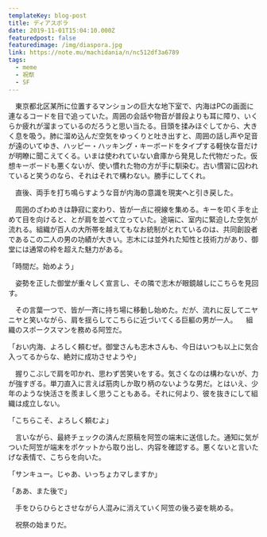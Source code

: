 ```yaml
---
templateKey: blog-post
title: ディアスポラ
date: 2019-11-01T15:04:10.000Z
featuredpost: false
featuredimage: /img/diaspora.jpg
link: https://note.mu/machidania/n/nc512df3a6789
tags:
  - meme
  - 祝祭
  - SF
---
```

　東京都北区某所に位置するマンションの巨大な地下室で、内海はPCの画面に連なるコードを目で追っていた。周囲の会話や物音が普段よりも耳に障り、いくらか疲れが溜まっているのだろうと思い当たる。目頭を揉みほぐしてから、大きく息を吸う。肺に溜め込んだ空気をゆっくりと吐き出すと、周囲の話し声や足音が遠のいてゆき、ハッピー・ハッキング・キーボードをタイプする軽快な音だけが明瞭に聞こえてくる。いまは使われていない倉庫から発見した代物だった。仮想キーボードも悪くないが、使い慣れた物の方が手に馴染む。古い慣習に囚われていると笑うのなら、それはそれで構わない。勝手にしてくれ。

　直後、両手を打ち鳴らすような音が内海の意識を現実へと引き戻した。

　周囲のざわめきは静寂に変わり、皆が一点に視線を集める。キーを叩く手を止めて目を向けると、とが肩を並べて立っていた。途端に、室内に緊迫した空気が流れる。組織が百人の大所帯を越えてもなお統制がとれているのは、共同創設者であるこの二人の男の功績が大きい。志木には並外れた知性と技術力があり、御堂には通常の枠を超えた魅力がある。

「時間だ。始めよう」

　姿勢を正した御堂が重々しく宣言し、その隣で志木が眼鏡越しにこちらを見回す。

　その言葉一つで、皆が一斉に持ち場に移動し始めた。だが、流れに反してニヤニヤと笑いながら、肩を揺らしてこちらに近づいてくる巨軀の男が一人。
　組織のスポークスマンを務める阿笠だ。

「おい内海、よろしく頼むぜ。御堂さんも志木さんも、今日はいつも以上に気合入ってるからな、絶対に成功させようや」

　握りこぶしで肩を叩かれ、思わず苦笑いをする。気さくなのは構わないが、力が強すぎる。単刀直入に言えば筋肉しか取り柄のないような男だ。とはいえ、少年のような快活さを羨ましく思うこともある。それに何より、彼を抜きにして組織は成立しない。

「こちらこそ、よろしく頼むよ」

　言いながら、最終チェックの済んだ原稿を阿笠の端末に送信した。通知に気がついた阿笠が端末をポケットから取り出し、内容を確認する。悪くないと言いたげな表情で、こちらを向いた。

「サンキュー。じゃあ、いっちょカマしますか」

「ああ、また後で」

　手をひらひらとさせながら人混みに消えていく阿笠の後ろ姿を眺める。

　祝祭の始まりだ。
